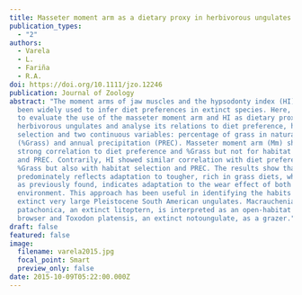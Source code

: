 ```yaml
---
title: Masseter moment arm as a dietary proxy in herbivorous ungulates
publication_types:
  - "2"
authors:
  - Varela
  - L.
  - Fariña
  - R.A.
doi: https://doi.org/10.1111/jzo.12246
publication: Journal of Zoology
abstract: "The moment arms of jaw muscles and the hypsodonty index (HI) have
  been widely used to infer diet preferences in extinct species. Here, we intend
  to evaluate the use of the masseter moment arm and HI as dietary proxies in
  herbivorous ungulates and analyse its relations to diet preference, habitat
  selection and two continuous variables: percentage of grass in natural diet
  (%Grass) and annual precipitation (PREC). Masseter moment arm (Mm) showed a
  strong correlation to diet preference and %Grass but not for habitat selection
  and PREC. Contrarily, HI showed similar correlation with diet preference and
  %Grass but also with habitat selection and PREC. The results show that Mm
  predominately reflects adaptation to tougher, rich in grass diets, while HI,
  as previously found, indicates adaptation to the wear effect of both diet and
  environment. This approach has been useful in identifying the habits of two
  extinct very large Pleistocene South American ungulates. Macrauchenia
  patachonica, an extinct litoptern, is interpreted as an open-habitat high
  browser and Toxodon platensis, an extinct notoungulate, as a grazer."
draft: false
featured: false
image:
  filename: varela2015.jpg
  focal_point: Smart
  preview_only: false
date: 2015-10-09T05:22:00.000Z
---
```

